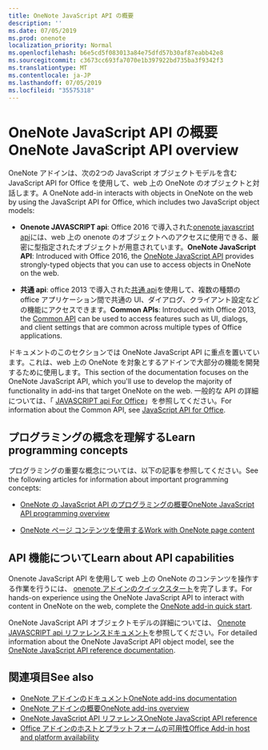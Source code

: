 ```yaml
---
title: OneNote JavaScript API の概要
description: ''
ms.date: 07/05/2019
ms.prod: onenote
localization_priority: Normal
ms.openlocfilehash: b6e5cd5f083013a84e75dfd57b30af87eabb42e8
ms.sourcegitcommit: c3673cc693fa7070e1b397922bd735ba3f9342f3
ms.translationtype: MT
ms.contentlocale: ja-JP
ms.lasthandoff: 07/05/2019
ms.locfileid: "35575318"
---
```

# <a name="onenote-javascript-api-overview"></a><span data-ttu-id="461bb-102">OneNote JavaScript API の概要</span><span class="sxs-lookup"><span data-stu-id="461bb-102">OneNote JavaScript API overview</span></span>

<span data-ttu-id="461bb-103">OneNote アドインは、次の2つの JavaScript オブジェクトモデルを含む JavaScript API for Office を使用して、web 上の OneNote のオブジェクトと対話します。</span><span class="sxs-lookup"><span data-stu-id="461bb-103">A OneNote add-in interacts with objects in OneNote on the web by using the JavaScript API for Office, which includes two JavaScript object models:</span></span>

* <span data-ttu-id="461bb-104">**Onenote JAVASCRIPT api**: Office 2016 で導入された[onenote javascript api](/javascript/api/onenote)には、web 上の onenote のオブジェクトへのアクセスに使用できる、厳密に型指定されたオブジェクトが用意されています。</span><span class="sxs-lookup"><span data-stu-id="461bb-104">**OneNote JavaScript API**: Introduced with Office 2016, the [OneNote JavaScript API](/javascript/api/onenote) provides strongly-typed objects that you can use to access objects in OneNote on the web.</span></span> 

* <span data-ttu-id="461bb-105">**共通 api**: office 2013 で導入された[共通 api](/javascript/api/office)を使用して、複数の種類の office アプリケーション間で共通の UI、ダイアログ、クライアント設定などの機能にアクセスできます。</span><span class="sxs-lookup"><span data-stu-id="461bb-105">**Common APIs**: Introduced with Office 2013, the [Common API](/javascript/api/office) can be used to access features such as UI, dialogs, and client settings that are common across multiple types of Office applications.</span></span>

<span data-ttu-id="461bb-106">ドキュメントのこのセクションでは OneNote JavaScript API に重点を置いています。これは、web 上の OneNote を対象とするアドインで大部分の機能を開発するために使用します。</span><span class="sxs-lookup"><span data-stu-id="461bb-106">This section of the documentation focuses on the OneNote JavaScript API, which you'll use to develop the majority of functionality in add-ins that target OneNote on the web.</span></span> <span data-ttu-id="461bb-107">一般的な API の詳細については、「 [JAVASCRIPT api For Office](../javascript-api-for-office.md)」を参照してください。</span><span class="sxs-lookup"><span data-stu-id="461bb-107">For information about the Common API, see [JavaScript API for Office](../javascript-api-for-office.md).</span></span> 

## <a name="learn-programming-concepts"></a><span data-ttu-id="461bb-108">プログラミングの概念を理解する</span><span class="sxs-lookup"><span data-stu-id="461bb-108">Learn programming concepts</span></span>

<span data-ttu-id="461bb-109">プログラミングの重要な概念については、以下の記事を参照してください。</span><span class="sxs-lookup"><span data-stu-id="461bb-109">See the following articles for information about important programming concepts:</span></span>

- [<span data-ttu-id="461bb-110">OneNote の JavaScript API のプログラミングの概要</span><span class="sxs-lookup"><span data-stu-id="461bb-110">OneNote JavaScript API programming overview</span></span>](../../onenote/onenote-add-ins-programming-overview.md)

- [<span data-ttu-id="461bb-111">OneNote ページ コンテンツを使用する</span><span class="sxs-lookup"><span data-stu-id="461bb-111">Work with OneNote page content</span></span>](../../onenote/onenote-add-ins-page-content.md)

## <a name="learn-about-api-capabilities"></a><span data-ttu-id="461bb-112">API 機能について</span><span class="sxs-lookup"><span data-stu-id="461bb-112">Learn about API capabilities</span></span>

<span data-ttu-id="461bb-113">Onenote JavaScript API を使用して web 上の OneNote のコンテンツを操作する作業を行うには、 [onenote アドインのクイックスタート](../../quickstarts/onenote-quickstart.md)を完了します。</span><span class="sxs-lookup"><span data-stu-id="461bb-113">For hands-on experience using the OneNote JavaScript API to interact with content in OneNote on the web, complete the [OneNote add-in quick start](../../quickstarts/onenote-quickstart.md).</span></span> 

<span data-ttu-id="461bb-114">OneNote JavaScript API オブジェクトモデルの詳細については、 [Onenote JAVASCRIPT api リファレンスドキュメント](/javascript/api/onenote)を参照してください。</span><span class="sxs-lookup"><span data-stu-id="461bb-114">For detailed information about the OneNote JavaScript API object model, see the [OneNote JavaScript API reference documentation](/javascript/api/onenote).</span></span>

## <a name="see-also"></a><span data-ttu-id="461bb-115">関連項目</span><span class="sxs-lookup"><span data-stu-id="461bb-115">See also</span></span>

- [<span data-ttu-id="461bb-116">OneNote アドインのドキュメント</span><span class="sxs-lookup"><span data-stu-id="461bb-116">OneNote add-ins documentation</span></span>](../../onenote/index.md)
- [<span data-ttu-id="461bb-117">OneNote アドインの概要</span><span class="sxs-lookup"><span data-stu-id="461bb-117">OneNote add-ins overview</span></span>](../../onenote/onenote-add-ins-programming-overview.md)
- [<span data-ttu-id="461bb-118">OneNote JavaScript API リファレンス</span><span class="sxs-lookup"><span data-stu-id="461bb-118">OneNote JavaScript API reference</span></span>](/javascript/api/onenote)
- [<span data-ttu-id="461bb-119">Office アドインのホストとプラットフォームの可用性</span><span class="sxs-lookup"><span data-stu-id="461bb-119">Office Add-in host and platform availability</span></span>](../../overview/office-add-in-availability.md)

